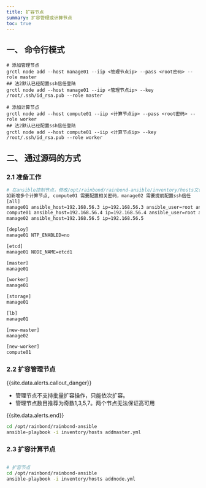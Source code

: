 ```yaml
---
title: 扩容节点
summary: 扩容管理或计算节点
toc: true
---
```


## 一、 命令行模式

```
# 添加管理节点
grctl node add --host manage01 --iip <管理节点ip> --pass <root密码> --role master 
## 法2默认已经配置ssh信任登陆
grctl node add --host manage01 --iip <管理节点ip> --key /root/.ssh/id_rsa.pub --role master

# 添加计算节点
grctl node add --host compute01 --iip <计算节点ip> --pass <root密码> --role worker
## 法2默认已经配置ssh信任登陆
grctl node add --host compute01 --iip <计算节点ip> --key /root/.ssh/id_rsa.pub --role worker
```

## 二、 通过源码的方式

### 2.1 准备工作


```bash
# 在ansible控制节点，修改/opt/rainbond/rainbond-ansible/inventory/hosts文件
如新增多个计算节点, compute01 需要配置相关密码，manage02 需要提前配置ssh信任
[all]
manage01 ansible_host=192.168.56.3 ip=192.168.56.3 ansible_user=root ansible_ssh_pass=12345678 ansible_become=true
compute01 ansible_host=192.168.56.4 ip=192.168.56.4 ansible_user=root ansible_ssh_pass=12345678 ansible_become=true
manage02 ansible_host=192.168.56.5 ip=192.168.56.5

[deploy]
manage01 NTP_ENABLED=no

[etcd]
manage01 NODE_NAME=etcd1

[master]
manage01

[worker]
manage01

[storage]
manage01

[lb]
manage01

[new-master]
manage02

[new-worker]
compute01
```

### 2.2 扩容管理节点

{{site.data.alerts.callout_danger}}

- 管理节点不支持批量扩容操作，只能依次扩容。
- 管理节点数目推荐为奇数1,3,5,7。两个节点无法保证高可用
  
{{site.data.alerts.end}}

```bash
cd /opt/rainbond/rainbond-ansible
ansible-playbook -i inventory/hosts addmaster.yml
```


### 2.3 扩容计算节点


```bash

# 扩容节点
cd /opt/rainbond/rainbond-ansible
ansible-playbook -i inventory/hosts addnode.yml
```

<!--
## 四、 管理后台添加

- 添加节点

<a href="https://static.goodrain.com/images/docs/5.0/operation-manual/add-node1.png" target="_blank"><img src="https://static.goodrain.com/images/docs/5.0/operation-manual/add-node1.png" width="100%"  /></a>

- 编辑节点属性

<a href="https://static.goodrain.com/images/docs/5.0/operation-manual/add-node2.png" target="_blank"><img src="https://static.goodrain.com/images/docs/5.0/operation-manual/add-node2.png" width="100%"  /></a>
-->